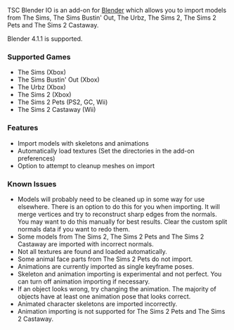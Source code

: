 TSC Blender IO is an add-on for [Blender](https://www.blender.org/) which allows you to import models from The Sims, The Sims Bustin' Out, The Urbz, The Sims 2, The Sims 2 Pets and The Sims 2 Castaway.

Blender 4.1.1 is supported.

### Supported Games
- The Sims (Xbox)
- The Sims Bustin' Out (Xbox)
- The Urbz (Xbox)
- The Sims 2 (Xbox)
- The Sims 2 Pets (PS2, GC, Wii)
- The Sims 2 Castaway (Wii)

### Features
- Import models with skeletons and animations
- Automatically load textures (Set the directories in the add-on preferences)
- Option to attempt to cleanup meshes on import

### Known Issues
- Models will probably need to be cleaned up in some way for use elsewhere. There is an option to do this for you when importing. It will merge vertices and try to reconstruct sharp edges from the normals. You may want to do this manually for best results. Clear the custom split normals data if you want to redo them.
- Some models from The Sims 2, The Sims 2 Pets and The Sims 2 Castaway are imported with incorrect normals.
- Not all textures are found and loaded automatically.
- Some animal face parts from The Sims 2 Pets do not import.
- Animations are currently imported as single keyframe poses.
- Skeleton and animation importing is experimental and not perfect. You can turn off animation importing if necessary.
- If an object looks wrong, try changing the animation. The majority of objects have at least one animation pose that looks correct.
- Animated character skeletons are imported incorrectly.
- Animation importing is not supported for The Sims 2 Pets and The Sims 2 Castaway.
